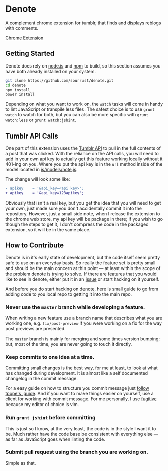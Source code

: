 # Denote

A complement chrome extension for tumblr, that finds and displays
reblogs with comments.

[Chrome Extension][1]

## Getting Started

Denote does rely on [node.js][2] and [npm][3] to build, so this section
assumes you have both already installed on your system.

```bash
git clone https://github.com/sourrust/denote.git
cd denote
npm install
bower install
```

Depending on what you want to work on, the `watch` tasks will come in
handy to lint JavaScript or transpile less files. The safest choice is
to use `grunt watch` to watch for both, but you can also be more
specific with `grunt watch:less` or `grunt watch:jshint`.

## Tumblr API Calls

One part of this extension uses the [Tumblr API][4] to pull in the full
contents of a post that was clicked. With the reliance on the API calls,
you will need to add in your own api key to actually get this feature
working locally without it 401-ing on you. Where you put the api key is
in the `url` method inside of the model located in
[js/models/note.js][5].

The change will look some like:

```diff
- apikey    = '&api_key=<api key>';
+ apikey    = '&api_key=123apikey';
```

Obviously that isn't a real key, but you get the idea that you will need
to get your own, just made sure you don't accidentally commit it into
the repository. However, just a small side note, when I release the
extension to the chrome web store, my api key will be package in there;
If you wish to go though the steps to get it, I don't compress the code
in the packaged extension, so it will be in the same place.

## How to Contribute

Denote is in it's early state of development, but the code itself seem
pretty safe to use on an everyday basis. So really the feature set is
pretty small and should be the main concern at this point — at least
within the scope of the problem denote is trying to solve. If there are
features that you would like to see in denote, either put it in an
[issue][6] or start hacking on it yourself.

And before you do start hacking on denote, here is small guide to go
from adding code to you local repo to getting it into the main repo.

### Never use the `master` branch while developing a feature.

When writing a new feature use a branch name that describes what you are
working one, e.g. `fix/post-preview` if you were working on a fix for
the way post previews are presented.

The `master` branch is mainly for merging and some times version
bumping; but, most of the time, you are never going to touch it
directly.

### Keep commits to one idea at a time.

Committing small changes is the best way, for me at least, to look at
what has changed during development. It is almost like a self documented
changelog in the commit message.

For a easy guide on how to structure you commit message just [follow
tpope's, guide][7]. And if you want to make things easier on yourself,
use a client for working with commit message. For me personally, I use
[fugitive][8] because my editor of choice is vim.

### Run `grunt jshint` before committing

This is just so I know, at the very least, the code is in the style I
want it to be. Much rather have the code base be consistent with
everything else — as far as JavaScript goes when linting the code.

### Submit pull request using the branch you are working on.

Simple as that.

[1]: https://chrome.google.com/webstore/detail/denote/ibfbkmghalfjcfeoocejnhhenidpgnbg
[2]: http://nodejs.org/
[3]: https://npmjs.org/
[4]: http://www.tumblr.com/docs/en/api/v2
[5]: https://github.com/sourrust/denote/blob/master/js/models/note.js
[6]: https://github.com/sourrust/denote/issues
[7]: http://tbaggery.com/2008/04/19/a-note-about-git-commit-messages.html
[8]: https://github.com/tpope/vim-fugitive
